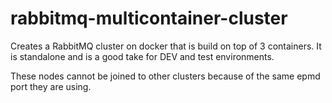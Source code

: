 # rabbitmq-multicontainer-cluster

Creates a RabbitMQ cluster on docker that is build on top of 3 containers. It is standalone and is a good take for DEV and test environments.

These nodes cannot be joined to other clusters because of the same epmd port they are using.
